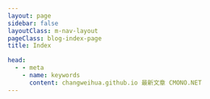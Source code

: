 ```yaml
---
layout: page
sidebar: false
layoutClass: m-nav-layout
pageClass: blog-index-page
title: Index

head:
  - - meta
    - name: keywords
      content: changweihua.github.io 最新文章 CMONO.NET
---
```


<a-spin :spinning="spinning" size="large" :delay="delayTime">
  <div class="flex p-6 justify-center items-center">
    <LinkListView :categories="categories" />
  </div>
</a-spin>

<script setup lang="ts">
import { onMounted, ref } from "vue";
import { delay } from "lodash-es";
import LinkListView from '@/components/LinkListView.vue';
import BlogIndex from "@vp/components/BlogIndex.vue";
import { useData } from 'vitepress'
import { data } from '@vp/blog.data'

const { lang } = useData()

const spinning = ref<boolean>(false);
const delayTime = 200;

let categories: ref<Array<{
    title: string;
    link: string;
    description?: string;
    icon: string;
    poster?: string
    posterAlt?: string
  }>> = ref([]);

onMounted(() => {
  categories.value = (data[lang] ?? []).sort((a, b) => b.date.time - a.date.time)
      .slice(0, 12).map((p) => {
    return {
      link: p.url,
      title: p.title ,
      description: p.date.string,// p.excerpt,
      poster: '/images/cmono-4c0cf778e497ab206289099ce51db5f.png"',
      // icon: "VueJS",
    };
  });
  // fetch(`/jsons/lastest_blogs.json`)
  //   .then((res) => res.json())
  //   .then((json) => {
  //     categories.value = json.map((c) => {
  //       return {
  //         title: c["blogName"],
  //         link: c["filePath"],
  //         description: c["blogDescription"],
  //         poster: c["blogPoster"],
  //         // icon: "VueJS",
  //       };
  //     });
  //   }).finally(() => {
  //     delay(() => {
  //       spinning.value = false;
  //     }, 1500)
  //   });
});


</script>

<!-- ---
layout: doc
sidebar: false
---

# 项目进度 #

<hr />

::: timeline 2023-06-20
- **打印机**
:::

::: timeline 2023-06-12
:tada: 开始试运行 :tada:
:::

::: timeline 2023-06-09
:tada: 项目重新起航 :tada:
::: -->
